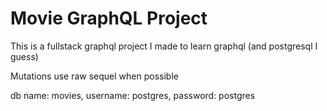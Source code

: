 # Movie GraphQL Project

This is a fullstack graphql project I made to learn graphql (and postgresql I guess)

Mutations use raw sequel when possible

db name: movies, username: postgres, password: postgres